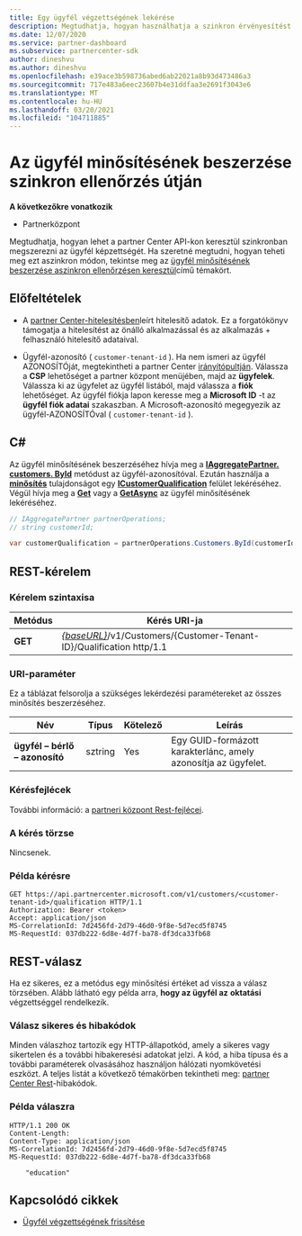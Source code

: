```yaml
---
title: Egy ügyfél végzettségének lekérése
description: Megtudhatja, hogyan használhatja a szinkron érvényesítést az ügyfél a partner Center API-n keresztüli minősítésének beszerzéséhez. A partnerek ezt az oktatási ügyfelek ellenőrzésére használhatják.
ms.date: 12/07/2020
ms.service: partner-dashboard
ms.subservice: partnercenter-sdk
author: dineshvu
ms.author: dineshvu
ms.openlocfilehash: e39ace3b598736abed6ab22021a8b93d473486a3
ms.sourcegitcommit: 717e483a6eec23607b4e31ddfaa3e2691f3043e6
ms.translationtype: MT
ms.contentlocale: hu-HU
ms.lasthandoff: 03/20/2021
ms.locfileid: "104711885"
---
```

# <a name="get-a-customers-qualification-via-synchronous-validation"></a>Az ügyfél minősítésének beszerzése szinkron ellenőrzés útján

**A következőkre vonatkozik**

- Partnerközpont

Megtudhatja, hogyan lehet a partner Center API-kon keresztül szinkronban megszerezni az ügyfél képzettségét. Ha szeretné megtudni, hogyan teheti meg ezt aszinkron módon, tekintse meg az [ügyfél minősítésének beszerzése aszinkron ellenőrzésen keresztül](get-customer-qualification-asynchronous.md)című témakört.

## <a name="prerequisites"></a>Előfeltételek

- A [partner Center-hitelesítésben](partner-center-authentication.md)leírt hitelesítő adatok. Ez a forgatókönyv támogatja a hitelesítést az önálló alkalmazással és az alkalmazás + felhasználó hitelesítő adataival.

- Ügyfél-azonosító ( `customer-tenant-id` ). Ha nem ismeri az ügyfél AZONOSÍTÓját, megtekintheti a partner Center [irányítópultján](https://partner.microsoft.com/dashboard). Válassza a **CSP** lehetőséget a partner központ menüjében, majd az **ügyfelek**. Válassza ki az ügyfelet az ügyfél listából, majd válassza a **fiók** lehetőséget. Az ügyfél fiókja lapon keresse meg a **Microsoft ID** -t az **ügyfél fiók adatai** szakaszban. A Microsoft-azonosító megegyezik az ügyfél-AZONOSÍTÓval ( `customer-tenant-id` ).

## <a name="c"></a>C\#

Az ügyfél minősítésének beszerzéséhez hívja meg a [**IAggregatePartner. customers. ById**](/dotnet/api/microsoft.store.partnercenter.customers.icustomercollection.byid) metódust az ügyfél-azonosítóval. Ezután használja a [**minősítés**](/dotnet/api/microsoft.store.partnercenter.customers.icustomer.qualification) tulajdonságot egy [**ICustomerQualification**](/dotnet/api/microsoft.store.partnercenter.qualification.icustomerqualification) felület lekéréséhez. Végül hívja meg a [**Get**](/dotnet/api/microsoft.store.partnercenter.subscriptions.isubscriptioncollection.get) vagy a [**GetAsync**](/dotnet/api/microsoft.store.partnercenter.subscriptions.isubscriptioncollection.getasync) az ügyfél minősítésének lekéréséhez.

``` csharp
// IAggregatePartner partnerOperations;
// string customerId;

var customerQualification = partnerOperations.Customers.ById(customerId).Qualification.Get();
```

## <a name="rest-request"></a>REST-kérelem

### <a name="request-syntax"></a>Kérelem szintaxisa

| Metódus  | Kérés URI-ja                                                                                          |
|---------|------------------------------------------------------------------------------------------------------|
| **GET** | [*{baseURL}*](partner-center-rest-urls.md)/v1/Customers/{Customer-Tenant-ID}/Qualification http/1.1 |

### <a name="uri-parameter"></a>URI-paraméter

Ez a táblázat felsorolja a szükséges lekérdezési paramétereket az összes minősítés beszerzéséhez.

| Név               | Típus   | Kötelező | Leírás                                           |
|--------------------|--------|----------|-------------------------------------------------------|
| **ügyfél – bérlő – azonosító** | sztring | Yes      | Egy GUID-formázott karakterlánc, amely azonosítja az ügyfelet. |

### <a name="request-headers"></a>Kérésfejlécek

További információ: a [partneri központ Rest-fejlécei](headers.md).

### <a name="request-body"></a>A kérés törzse

Nincsenek.

### <a name="request-example"></a>Példa kérésre

```http
GET https://api.partnercenter.microsoft.com/v1/customers/<customer-tenant-id>/qualification HTTP/1.1
Authorization: Bearer <token>
Accept: application/json
MS-CorrelationId: 7d2456fd-2d79-46d0-9f8e-5d7ecd5f8745
MS-RequestId: 037db222-6d8e-4d7f-ba78-df3dca33fb68
```

## <a name="rest-response"></a>REST-válasz

Ha ez sikeres, ez a metódus egy minősítési értéket ad vissza a válasz törzsében.  Alább látható egy példa arra, **hogy az ügyfél az** **oktatási** végzettséggel rendelkezik.

### <a name="response-success-and-error-codes"></a>Válasz sikeres és hibakódok

Minden válaszhoz tartozik egy HTTP-állapotkód, amely a sikeres vagy sikertelen és a további hibakeresési adatokat jelzi. A kód, a hiba típusa és a további paraméterek olvasásához használjon hálózati nyomkövetési eszközt. A teljes listát a következő témakörben tekintheti meg: [partner Center Rest](error-codes.md)-hibakódok.

### <a name="response-example"></a>Példa válaszra

```http
HTTP/1.1 200 OK
Content-Length:
Content-Type: application/json
MS-CorrelationId: 7d2456fd-2d79-46d0-9f8e-5d7ecd5f8745
MS-RequestId: 037db222-6d8e-4d7f-ba78-df3dca33fb68

    "education"

```

## <a name="related-articles"></a>Kapcsolódó cikkek

- [Ügyfél végzettségének frissítése](./update-customer-qualification-synchronous.md)